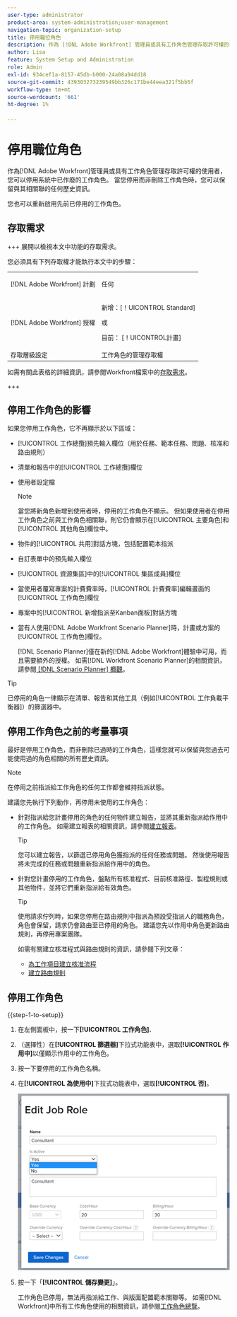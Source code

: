 ```yaml
---
user-type: administrator
product-area: system-administration;user-management
navigation-topic: organization-setup
title: 停用職位角色
description: 作為 [!DNL Adobe Workfront] 管理員或具有工作角色管理存取許可權的使用者，您可以停用系統中已作廢的工作角色。 當您停用而非刪除工作角色時，您可以保留與其相關聯的任何歷史資訊。
author: Lisa
feature: System Setup and Administration
role: Admin
exl-id: 934cef1a-8157-45db-b000-24a08a94dd18
source-git-commit: 439303273239549bb326c171be44eea321f5bb5f
workflow-type: tm+mt
source-wordcount: '661'
ht-degree: 1%

---
```


# 停用職位角色

作為[!DNL Adobe Workfront]管理員或具有工作角色管理存取許可權的使用者，您可以停用系統中已作廢的工作角色。 當您停用而非刪除工作角色時，您可以保留與其相關聯的任何歷史資訊。

您也可以重新啟用先前已停用的工作角色。

## 存取需求

+++ 展開以檢視本文中功能的存取需求。

您必須具有下列存取權才能執行本文中的步驟：

<table style="table-layout:auto"> 
 <col> 
 <col> 
 <tbody> 
  <tr> 
   <td role="rowheader">[!DNL Adobe Workfront] 計劃</td> 
   <td> <p>任何 </p> </td> 
  </tr> 
  <tr> 
   <td role="rowheader">[!DNL Adobe Workfront] 授權</td> 
   <td>
   <p>新增：[！UICONTROL Standard]</p>
   <p>或</p>
   <p>目前： [！UICONTROL計畫]</p></td> 
  </tr> 
  <tr> 
   <td role="rowheader">存取層級設定</td> 
   <td>工作角色的管理存取權</td> 
  </tr> 
 </tbody> 
</table>

如需有關此表格的詳細資訊，請參閱Workfront檔案中的[存取需求](/help/quicksilver/administration-and-setup/add-users/access-levels-and-object-permissions/access-level-requirements-in-documentation.md)。

+++

## 停用工作角色的影響

如果您停用工作角色，它不再顯示於以下區域：

* [!UICONTROL 工作總攬]預先輸入欄位（用於任務、範本任務、問題、核准和路由規則）
* 清單和報告中的[!UICONTROL 工作總攬]欄位
* 使用者設定檔

  >[!NOTE]
  >
  >當您將新角色新增到使用者時，停用的工作角色不顯示。 但如果使用者在停用工作角色之前與工作角色相關聯，則它仍會顯示在[!UICONTROL 主要角色]和[!UICONTROL 其他角色]欄位中。

* 物件的[!UICONTROL 共用]對話方塊，包括配置範本指派
* 自訂表單中的預先輸入欄位
* [!UICONTROL 資源集區]中的[!UICONTROL 集區成員]欄位
* 當使用者覆寫專案的計費費率時，[!UICONTROL 計費費率]編輯畫面的[!UICONTROL 工作角色]欄位
* 專案中的[!UICONTROL 新增指派至Kanban面板]對話方塊
* 當有人使用[!DNL Adobe Workfront Scenario Planner]時，計畫或方案的[!UICONTROL 工作角色]欄位。

  [!DNL Scenario Planner]僅在新的[!DNL Adobe Workfront]體驗中可用，而且需要額外的授權。 如需[!DNL Workfront Scenario Planner]的相關資訊，請參閱[ [!DNL Scenario Planner] 概觀](../../../scenario-planner/scenario-planner-overview.md)。

>[!TIP]
>
>已停用的角色一律顯示在清單、報告和其他工具（例如[!UICONTROL 工作負載平衡器]）的篩選器中。

## 停用工作角色之前的考量事項

最好是停用工作角色，而非刪除已過時的工作角色，這樣您就可以保留與您過去可能使用過的角色相關的所有歷史資訊。

>[!NOTE]
>
>在停用之前指派給工作角色的任何工作都會維持指派狀態。

建議您先執行下列動作，再停用未使用的工作角色：

* 針對指派給您計畫停用的角色的任何物件建立報告，並將其重新指派給作用中的工作角色。 如需建立報表的相關資訊，請參閱[建立報表](../../../reports-and-dashboards/reports/creating-and-managing-reports/create-report.md)。

  >[!TIP]
  >
  >您可以建立報告，以篩選已停用角色獲指派的任何任務或問題。 然後使用報告將未完成的任務或問題重新指派給作用中的角色。

* 針對您計畫停用的工作角色，盤點所有核准程式、目前核准路徑、製程規則或其他物件，並將它們重新指派給有效角色。

  >[!TIP]
  >
  >使用請求佇列時，如果您停用在路由規則中指派為預設受指派人的職務角色，角色會保留，請求仍會路由至已停用的角色。 建議您先以作用中角色更新路由規則，再停用專案團隊。

  如需有關建立核准程式與路由規則的資訊，請參閱下列文章：

   * [為工作項目建立核准流程](../../../administration-and-setup/customize-workfront/configure-approval-milestone-processes/create-approval-processes.md)
   * [建立路由規則](../../../manage-work/requests/create-and-manage-request-queues/create-routing-rules.md)

## 停用工作角色

{{step-1-to-setup}}

1. 在左側面板中，按一下&#x200B;**[!UICONTROL 工作角色].**
1. （選擇性）在&#x200B;**[!UICONTROL 篩選器]**&#x200B;下拉式功能表中，選取&#x200B;**[!UICONTROL 作用中]**&#x200B;以僅顯示作用中的工作角色。
1. 按一下要停用的工作角色名稱。
1. 在&#x200B;**[!UICONTROL 為使用中]**&#x200B;下拉式功能表中，選取&#x200B;**[!UICONTROL 否]**。

   ![](assets/deactivate-job-role-edit-role-box-nwe.png)

1. 按一下「**[!UICONTROL 儲存變更]**」。

   工作角色已停用，無法再指派給工作、與版面配置範本關聯等。 如需[!DNL Workfront]中所有工作角色使用的相關資訊，請參閱[工作角色總覽](../../../administration-and-setup/set-up-workfront/organizational-setup/job-role-overview.md)。
